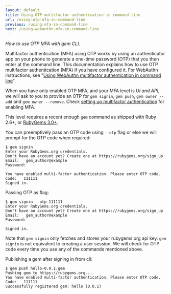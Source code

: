 ```yaml
---
layout: default
title: Using OTP multifactor authentication in command line
url: /using-otp-mfa-in-command-line
previous: /using-mfa-in-command-line
next: /using-webauthn-mfa-in-command-line
---
```

<em class="t-gray">How to use OTP MFA with gem CLI.</em>

Multifactor authentication (MFA) using OTP works by using an authenticator app on your phone
to generate a one-time password (OTP) that you then enter at the command line. This
documentation explains how to use OTP multifactor authentication (MFA) if you have configured
it. For WebAuthn instructions, see "[Using WebAuthn multifactor authentication in command line](/using-webauthn-mfa-in-command-line)".

When you have only enabled OTP MFA, and your MFA level is _UI and API_, we will ask to you
to provide an OTP for `gem signin`, `gem push`, `gem owner --add` and `gem owner --remove`.
Check [setting up multifactor authentication](/setting-up-multifactor-authentication)
for enabling MFA.

This level requires a recent enough `gem` command as shipped with Ruby 2.6+,
or [RubyGems 3.0+](https://rubygems.org/pages/download).

You can preemptively pass an OTP code using `--otp` flag or else we will prompt
for the OTP code when required:

    $ gem signin
    Enter your RubyGems.org credentials.
    Don't have an account yet? Create one at https://rubygems.org/sign_up
    Email:   gem_author@example
    Password:

    You have enabled multi-factor authentication. Please enter OTP code.
    Code:   111111
    Signed in.

Passing OTP as flag:

    $ gem signin --otp 111111
    Enter your RubyGems.org credentials.
    Don't have an account yet? Create one at https://rubygems.org/sign_up
    Email:   gem_author@example
    Password:

    Signed in.

Note that `gem signin` only fetches and stores your rubygems.org api key. `gem signin`
is not equivalent to creating a user session. We will check for OTP code every time you
use any of the commands mentioned above.

Publishing a gem after signing in from cli:

    $ gem push hello-0.0.1.gem
    Pushing gem to https://rubygems.org...
    You have enabled multi-factor authentication. Please enter OTP code.
    Code:   111111
    Successfully registered gem: hello (0.0.1)
